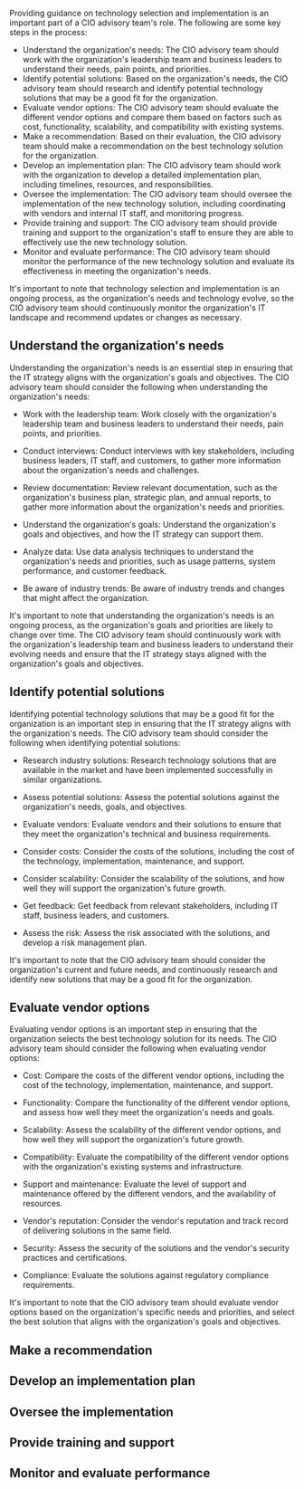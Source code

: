 Providing guidance on technology selection and implementation is an important part of a CIO advisory team's role. The following are some key steps in the process:
- Understand the organization's needs: The CIO advisory team should work with the organization's leadership team and business leaders to understand their needs, pain points, and priorities.
- Identify potential solutions: Based on the organization's needs, the CIO advisory team should research and identify potential technology solutions that may be a good fit for the organization.
- Evaluate vendor options: The CIO advisory team should evaluate the different vendor options and compare them based on factors such as cost, functionality, scalability, and compatibility with existing systems.
- Make a recommendation: Based on their evaluation, the CIO advisory team should make a recommendation on the best technology solution for the organization.
- Develop an implementation plan: The CIO advisory team should work with the organization to develop a detailed implementation plan, including timelines, resources, and responsibilities.
- Oversee the implementation: The CIO advisory team should oversee the implementation of the new technology solution, including coordinating with vendors and internal IT staff, and monitoring progress.
- Provide training and support: The CIO advisory team should provide training and support to the organization's staff to ensure they are able to effectively use the new technology solution.
- Monitor and evaluate performance: The CIO advisory team should monitor the performance of the new technology solution and evaluate its effectiveness in meeting the organization's needs.

It's important to note that technology selection and implementation is an ongoing process, as the organization's needs and technology evolve, so the CIO advisory team should continuously monitor the organization's IT landscape and recommend updates or changes as necessary.


## Understand the organization's needs ##
Understanding the organization's needs is an essential step in ensuring that the IT strategy aligns with the organization's goals and objectives. The CIO advisory team should consider the following when understanding the organization's needs:

- Work with the leadership team: Work closely with the organization's leadership team and business leaders to understand their needs, pain points, and priorities.

- Conduct interviews: Conduct interviews with key stakeholders, including business leaders, IT staff, and customers, to gather more information about the organization's needs and challenges.

- Review documentation: Review relevant documentation, such as the organization's business plan, strategic plan, and annual reports, to gather more information about the organization's needs and priorities.

- Understand the organization's goals: Understand the organization's goals and objectives, and how the IT strategy can support them.

- Analyze data: Use data analysis techniques to understand the organization's needs and priorities, such as usage patterns, system performance, and customer feedback.

- Be aware of industry trends: Be aware of industry trends and changes that might affect the organization.

It's important to note that understanding the organization's needs is an ongoing process, as the organization's goals and priorities are likely to change over time. The CIO advisory team should continuously work with the organization's leadership team and business leaders to understand their evolving needs and ensure that the IT strategy stays aligned with the organization's goals and objectives.

## Identify potential solutions ##
Identifying potential technology solutions that may be a good fit for the organization is an important step in ensuring that the IT strategy aligns with the organization's needs. The CIO advisory team should consider the following when identifying potential solutions:

- Research industry solutions: Research technology solutions that are available in the market and have been implemented successfully in similar organizations.

- Assess potential solutions: Assess the potential solutions against the organization's needs, goals, and objectives.

- Evaluate vendors: Evaluate vendors and their solutions to ensure that they meet the organization's technical and business requirements.

- Consider costs: Consider the costs of the solutions, including the cost of the technology, implementation, maintenance, and support.

- Consider scalability: Consider the scalability of the solutions, and how well they will support the organization's future growth.

- Get feedback: Get feedback from relevant stakeholders, including IT staff, business leaders, and customers.

- Assess the risk: Assess the risk associated with the solutions, and develop a risk management plan.

It's important to note that the CIO advisory team should consider the organization's current and future needs, and continuously research and identify new solutions that may be a good fit for the organization.

## Evaluate vendor options ##
Evaluating vendor options is an important step in ensuring that the organization selects the best technology solution for its needs. The CIO advisory team should consider the following when evaluating vendor options:

- Cost: Compare the costs of the different vendor options, including the cost of the technology, implementation, maintenance, and support.

- Functionality: Compare the functionality of the different vendor options, and assess how well they meet the organization's needs and goals.

- Scalability: Assess the scalability of the different vendor options, and how well they will support the organization's future growth.

- Compatibility: Evaluate the compatibility of the different vendor options with the organization's existing systems and infrastructure.

- Support and maintenance: Evaluate the level of support and maintenance offered by the different vendors, and the availability of resources.

- Vendor's reputation: Consider the vendor's reputation and track record of delivering solutions in the same field.

- Security: Assess the security of the solutions and the vendor's security practices and certifications.

- Compliance: Evaluate the solutions against regulatory compliance requirements.

It's important to note that the CIO advisory team should evaluate vendor options based on the organization's specific needs and priorities, and select the best solution that aligns with the organization's goals and objectives.

## Make a recommendation ##


## Develop an implementation plan ##


## Oversee the implementation ##


## Provide training and support ##


## Monitor and evaluate performance ##